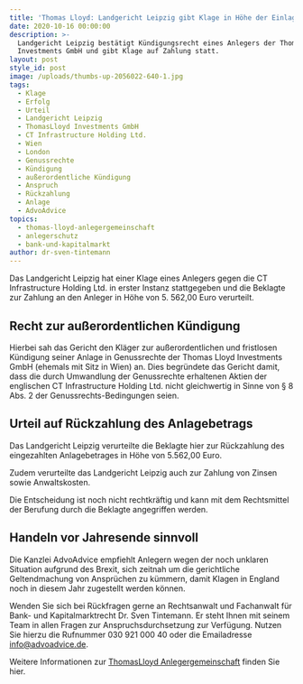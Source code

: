 ```yaml
---
title: 'Thomas Lloyd: Landgericht Leipzig gibt Klage in Höhe der Einlagesumme statt'
date: 2020-10-16 00:00:00
description: >-
  Landgericht Leipzig bestätigt Kündigungsrecht eines Anlegers der Thomas Lloyd
  Investments GmbH und gibt Klage auf Zahlung statt.
layout: post
style_id: post
image: /uploads/thumbs-up-2056022-640-1.jpg
tags:
  - Klage
  - Erfolg
  - Urteil
  - Landgericht Leipzig
  - ThomasLloyd Investments GmbH
  - CT Infrastructure Holding Ltd.
  - Wien
  - London
  - Genussrechte
  - Kündigung
  - außerordentliche Kündigung
  - Anspruch
  - Rückzahlung
  - Anlage
  - AdvoAdvice
topics:
  - thomas-lloyd-anlegergemeinschaft
  - anlegerschutz
  - bank-und-kapitalmarkt
author: dr-sven-tintemann
---
```

Das Landgericht Leipzig hat einer Klage eines Anlegers gegen die CT Infrastructure Holding Ltd. in erster Instanz stattgegeben und die Beklagte zur Zahlung an den Anleger in Höhe von 5. 562,00 Euro verurteilt.&nbsp;

## Recht zur außerordentlichen Kündigung

Hierbei sah das Gericht den Kläger zur außerordentlichen und fristlosen Kündigung seiner Anlage in Genussrechte der Thomas Lloyd Investments GmbH (ehemals mit Sitz in Wien) an. Dies begründete das Gericht damit, dass die durch Umwandlung der Genussrechte erhaltenen Aktien der englischen CT Infrastructure Holding Ltd. nicht gleichwertig in Sinne von § 8 Abs. 2 der Genussrechts-Bedingungen seien.&nbsp;

## Urteil auf Rückzahlung des Anlagebetrags&nbsp;

Das Landgericht Leipzig verurteilte die Beklagte hier zur Rückzahlung des eingezahlten Anlagebetrages in Höhe von 5.562,00 Euro.&nbsp;

Zudem verurteilte das Landgericht Leipzig auch zur Zahlung von Zinsen sowie Anwaltskosten.&nbsp;

Die Entscheidung ist noch nicht rechtkräftig und kann mit dem Rechtsmittel der Berufung durch die Beklagte angegriffen werden.&nbsp;

## Handeln vor Jahresende sinnvoll

Die Kanzlei AdvoAdvice empfiehlt Anlegern wegen der noch unklaren Situation aufgrund des Brexit, sich zeitnah um die gerichtliche Geltendmachung von Ansprüchen zu kümmern, damit Klagen in England noch in diesem Jahr zugestellt werden können.&nbsp;

Wenden Sie sich bei Rückfragen gerne an Rechtsanwalt und Fachanwalt für Bank- und Kapitalmarktrecht Dr. Sven Tintemann. Er steht Ihnen mit seinem Team in allen Fragen zur Anspruchsdurchsetzung zur Verfügung. Nutzen Sie hierzu die Rufnummer 030 921 000 40 oder die Emailadresse info@advoadvice.de.

Weitere Informationen zur [ThomasLloyd Anlegergemeinschaft](/themen/thomas-lloyd-anlegergemeinschaft/) finden Sie hier.&nbsp;